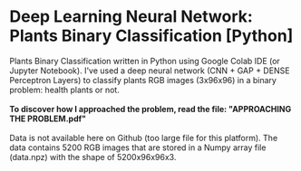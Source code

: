 # Deep Learning Neural Network: Plants Binary Classification [Python]
Plants Binary Classification written in Python using Google Colab IDE (or Jupyter Notebook). I've used a deep neural network (CNN + GAP + DENSE Perceptron Layers) to classify plants RGB images (3x96x96) in a binary problem: health plants or not.
\
\
**To discover how I approached the problem, read the file: "APPROACHING THE PROBLEM.pdf"**
\
\
Data is not available here on Github (too large file for this platform). The data contains 5200 RGB images that are stored in a Numpy array file (data.npz) with the shape of 5200x96x96x3.
